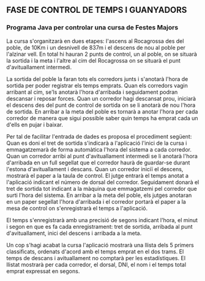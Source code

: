 <h2>FASE DE CONTROL DE TEMPS I GUANYADORS</h2>
<h3>Programa Java per controlar una cursa de Festes Majors</h3>

La cursa s'organitzarà en dues etapes: 
l'ascens al Rocagrossa des del poble, de 10Km i un desnivell de 837m i el descens de nou al poble per l'alzinar vell. En total hi hauran 2 punts de control, un al poble, on se situarà la sortida i la meta i l'altre al cim del Rocagrossa on se situarà el punt d'avituallament intermedi. 

La sortida del poble la faran tots els corredors junts i s'anotarà l'hora de sortida per poder registrar els temps emprats. Quan els corredors vagin arribant al cim, se'ls anotarà l'hora d'arribada i seguidament podran descansar i reposar forces. Quan un corredor hagi descansat prou, iniciarà el descens des del punt de control de sortida on se li anotarà de nou l'hora de sortida. En arribar a la meta del poble es tornarà a anotar l'hora per cada corredor de manera que sigui possible saber quin temps ha emprat cada un d'ells en pujar i baixar. 

Per tal de facilitar l'entrada de dades es proposa el procediment següent: 
Quan es doni el tret de sortida s'indicarà a l'aplicació l'inici de la cursa i emmagatzemarà de forma automàtica l'hora del sistema a cada corredor.
Quan un corredor arribi al punt d'avituallament intermedi se li anotarà l'hora d'arribada en un full segellat que el corredor haurà de guardar-se durant l'estona d'avituallament i descans.
Quan un corredor iniciï el descens, mostrarà el paper a la taula de control. El jutge entrarà el temps anotat a l'aplicació indicant el número de dorsal del corredor. Seguidament donarà el tret de sortida tot indicant a la màquina que emmagatzemi pel corredor que surti l'hora del sistema.
En arribar a la meta del poble, els jutges anotaran en un paper segellat l'hora d'arribada i el corredor portarà el paper a la mesa de control on s'enregistrarà el temps a l'aplicació.

El temps s'enregistrarà amb una precisió de segons indicant l'hora, el minut i segon en que es fa cada enregistrament: tret de sortida, arribada al punt d'avituallament, inici del descens i arribada a la meta.

Un cop s'hagi acabat la cursa l'aplicació mostrarà una llista dels 5 primers classificats, ordenats d'acord amb el temps emprat en el dos trams. El temps de descans i avituallament no comptarà per les estadístiques. El llistat mostrarà per cada corredor, el dorsal, DNI, el nom i el temps total emprat expressat en segons.
